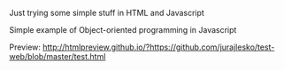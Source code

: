 Just trying some simple stuff in HTML and Javascript 

Simple example of Object-oriented programming in Javascript 

Preview: http://htmlpreview.github.io/?https://github.com/jurajlesko/test-web/blob/master/test.html
